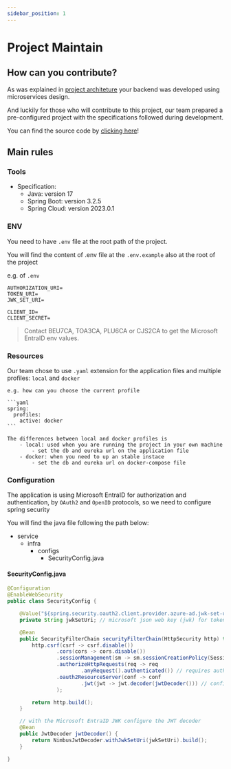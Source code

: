 ```yaml
---
sidebar_position: 1
---
```


# Project Maintain

## How can you contribute?
As was explained in [project architeture](../technical-content.md#backend) 
your backend was developed using microservices design. 

And luckily for those who will contribute to this project, 
our team prepared a pre-configured project with the specifications followed during development.

You can find the source code by [clicking here](https://github.com/BDTechCenter/service-example)!

## Main rules
### Tools
- Specification:
    - Java: version 17
    - Spring Boot: version 3.2.5
    - Spring Cloud: version 2023.0.1

### ENV
You need to have ``.env`` file at the root path of the project.

You will find the content of .env file at the ``.env.example`` also at the root of the project

e.g. of ``.env``
```
AUTHORIZATION_URI=
TOKEN_URI=
JWK_SET_URI=

CLIENT_ID=
CLIENT_SECRET=
```
> Contact BEU7CA, TOA3CA, PLU6CA or CJS2CA to get the Microsoft EntraID env values.

### Resources
Our team chose to use ``.yaml`` extension for the application files and multiple profiles: ``local`` and ``docker``
    
    e.g. how can you choose the current profile

    ```yaml
    spring:
      profiles:
        active: docker
    ```

    The differences between local and docker profiles is
        - local: used when you are running the project in your own machine
            - set the db and eureka url on the application file
        - docker: when you need to up an stable instace
            - set the db and eureka url on docker-compose file

### Configuration
The application is using Microsoft EntraID for authorization and authentication,
by ``OAuth2`` and ``OpenID`` protocols, so we need to configure spring security 

You will find the java file following the path below:
- service
    - infra
        - configs
            - SecurityConfig.java

#### SecurityConfig.java
```java
@Configuration
@EnableWebSecurity
public class SecurityConfig {

    @Value("${spring.security.oauth2.client.provider.azure-ad.jwk-set-uri}")
    private String jwkSetUri; // microsoft json web key (jwk) for token decode

    @Bean
    public SecurityFilterChain securityFilterChain(HttpSecurity http) throws Exception {
        http.csrf(csrf -> csrf.disable())
                .cors(cors -> cors.disable())
                .sessionManagement(sm -> sm.sessionCreationPolicy(SessionCreationPolicy.STATELESS))
                .authorizeHttpRequests(req -> req
                        .anyRequest().authenticated()) // requires authentication for all requests
                .oauth2ResourceServer(conf -> conf
                        .jwt(jwt -> jwt.decoder(jwtDecoder())) // config the authentication type
                );

        return http.build();
    }

    // with the Microsoft EntraID JWK configure the JWT decoder
    @Bean
    public JwtDecoder jwtDecoder() {
        return NimbusJwtDecoder.withJwkSetUri(jwkSetUri).build();
    }

}
```